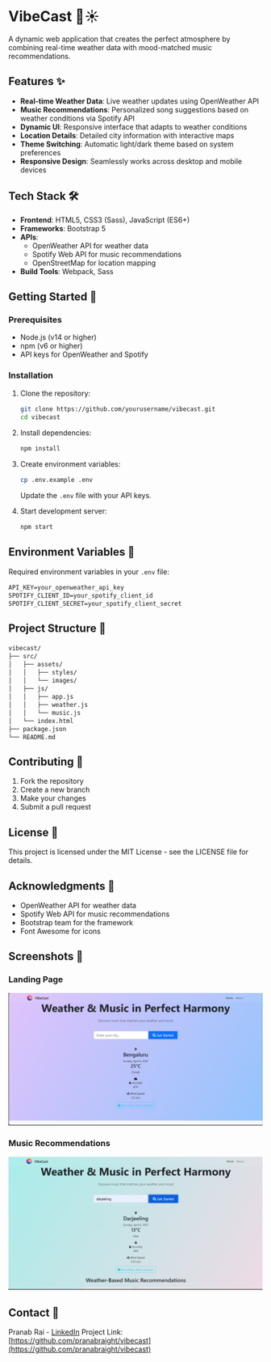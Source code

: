 # VibeCast 🎵☀️

A dynamic web application that creates the perfect atmosphere by combining real-time weather data with mood-matched music recommendations.

## Features ✨

- **Real-time Weather Data**: Live weather updates using OpenWeather API
- **Music Recommendations**: Personalized song suggestions based on weather conditions via Spotify API
- **Dynamic UI**: Responsive interface that adapts to weather conditions
- **Location Details**: Detailed city information with interactive maps
- **Theme Switching**: Automatic light/dark theme based on system preferences
- **Responsive Design**: Seamlessly works across desktop and mobile devices

## Tech Stack 🛠️

- **Frontend**: HTML5, CSS3 (Sass), JavaScript (ES6+)
- **Frameworks**: Bootstrap 5
- **APIs**:
  - OpenWeather API for weather data
  - Spotify Web API for music recommendations
  - OpenStreetMap for location mapping
- **Build Tools**: Webpack, Sass

## Getting Started 🚀

### Prerequisites

- Node.js (v14 or higher)
- npm (v6 or higher)
- API keys for OpenWeather and Spotify

### Installation

1. Clone the repository:
   ```bash
   git clone https://github.com/yourusername/vibecast.git
   cd vibecast
   ```

2. Install dependencies:
   ```bash
   npm install
   ```

3. Create environment variables:
   ```bash
   cp .env.example .env
   ```
   Update the `.env` file with your API keys.

4. Start development server:
   ```bash
   npm start
   ```

## Environment Variables 🔑

Required environment variables in your `.env` file:

```env
API_KEY=your_openweather_api_key
SPOTIFY_CLIENT_ID=your_spotify_client_id
SPOTIFY_CLIENT_SECRET=your_spotify_client_secret
```

## Project Structure 📁

```
vibecast/
├── src/
│   ├── assets/
│   │   ├── styles/
│   │   └── images/
│   ├── js/
│   │   ├── app.js
│   │   ├── weather.js
│   │   └── music.js
│   └── index.html
├── package.json
└── README.md
```

## Contributing 🤝

1. Fork the repository
2. Create a new branch
3. Make your changes
4. Submit a pull request

## License 📄

This project is licensed under the MIT License - see the LICENSE file for details.

## Acknowledgments 🙏

- OpenWeather API for weather data
- Spotify Web API for music recommendations
- Bootstrap team for the framework
- Font Awesome for icons

## Screenshots 📸

### Landing Page
![Landing Page](src/assets/images/landing.png)

### Music Recommendations
![Music Recommendations](src/assets/images/recommendation.png)

## Contact 📧

Pranab Rai - [LinkedIn](https://linkedin.com/in/pranabrai)
Project Link: [https://github.com/pranabraight/vibecast](https://github.com/pranabraight/vibecast)
